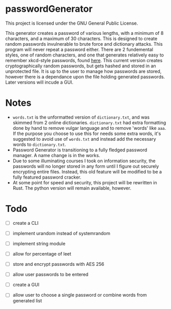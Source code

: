 # passwordGenerator
This project is licensed under the GNU General Public License.

This generator creates a password of various lengths, with a minimum of 8 characters, and a maximum of 30 characters. This is designed to create random passwords invulnerable to brute force and dictionary attacks. This program will never repeat a password either. There are 2 fundemental styles, one of random characters, and one that generates relatively easy to remember xkcd-style passwords, found [here](https://xkcd.com/936/). This current version creates cryptographically random passwords, but gets hashed and stored in an unprotected file. It is up to the user to manage how passwords are stored, however there is a dependance upon the file holding generated passwords. Later versions will incude a GUI.

# Notes
- <code>words.txt</code> is the unformatted version of <code>dictionary.txt</code>, and was skimmed from 2 online dictionaries. <code>dictionary.txt</code> had extra formatting done by hand to remove vulgar language and to remove 'words' like <code>aaa</code>. If the purpose you choose to use this for needs some extra words, it's suggested to avoid use of <code>words.txt</code> and instead add the necessary words to <code>dictionary.txt</code>.
- Password Generator is transitioning to a fully fledged password manager. A name change is in the works.
- Due to some illuminating courses I took on information security, the passwords will no longer stored in any form until I figure out securely encrypting entire files. Instead, this old feature will be modified to be a fully featured password cracker.
- At some point for speed and security, this project will be rewritten in Rust. The python version will remain available, however.

# Todo
- [ ] create a CLI
- [ ] implement urandom instead of systemrandom
- [ ] implement string module
- [ ] allow for percentage of leet
- [ ] store and encrypt passwords with AES 256
- [ ] allow user passwords to be entered
- [ ] create a GUI
- [ ] allow user to choose a single password or combine words from generated list

